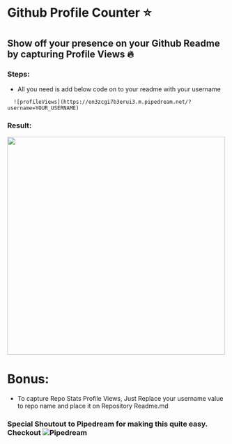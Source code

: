 # Github Profile Counter :star:
## Show off your presence on your Github Readme by capturing Profile Views :fire:

### Steps:
* All you need is add below code on to your readme with your username
```
  ![profileViews](https://en3zcgi7b3erui3.m.pipedream.net/?username=YOUR_USERNAME)
```
### Result:
<img width="500" src="https://i.ibb.co/bXVKZmg/Screenshot-2020-09-29-at-10-23-23-PM.png" />

# Bonus:
* To capture Repo Stats Profile Views, Just Replace your username value to repo name and place it on Repository Readme.md

### Special Shoutout to Pipedream for making this quite easy. Checkout ![Pipedream](https://pipedream.net)


